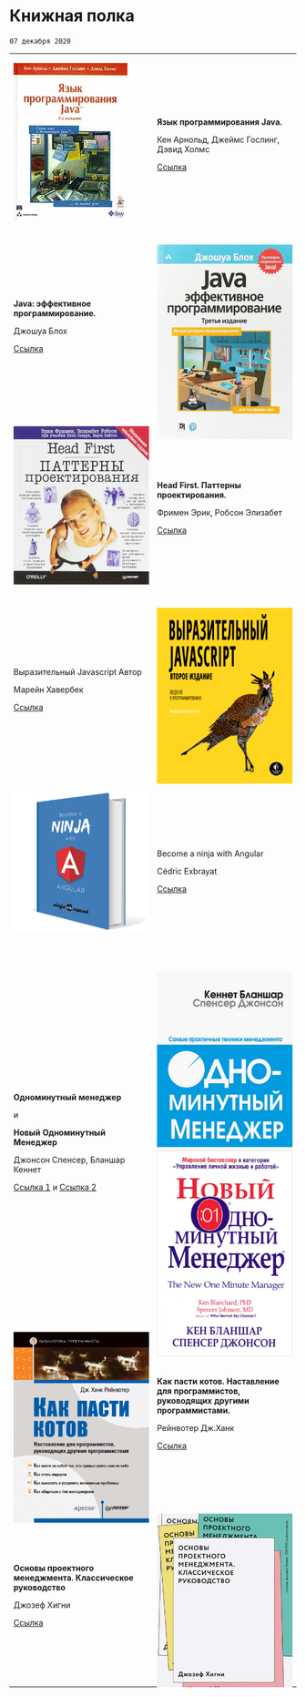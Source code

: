 <!--
{
  "draft": false,
  "tags": ["Программирование"]
}
-->

# Книжная полка

```blogEnginePageDate
07 декабря 2020
```

<table>

<tr>
<td style="width: 50%">
<div style="height: 300px">

![img.png](img.png)

</div>
</td>
<td style="width: 50%">

**Язык программирования Java.**

Кен Арнольд, Джеймс Гослинг, Дэвид Холмс

[Ссылка](https://www.ozon.ru/context/detail/id/928761?__rr=1)

</td>
</tr>

<tr>
<td>

**Java: эффективное программирование.**

Джошуа Блох

[Ссылка](https://www.ozon.ru/context/detail/id/148627191)

</td>
<td>
<div style="height:300px">

![img_1.png](img_1.png)

</div>
</td>
</tr>

<tr>
<td>
<div style="height: 300px">

![img_2.png](img_2.png)

</div>
</td>
<td>

**Head First. Паттерны проектирования.**

Фримен Эрик, Робсон Элизабет

[Ссылка](https://www.ozon.ru/context/detail/id/144233005)

</td>
</tr>

<tr>
<td>

Выразительный Javascript Автор

Марейн Хавербек

[Ссылка](https://habr.com/ru/post/253101)

</td>
<td>
<div style="height:300px">

![img_3.png](img_3.png)

</div>
</td>
</tr>

<tr>
<td>
<div style="height: 300px">

![img_4.png](img_4.png)

</div>
</td>
<td>

Become a ninja with Angular

Cédric Exbrayat

[Ссылка](https://books.ninja-squad.com/angular)

</td>
</tr>

<tr>
<td>

**Одноминутный менеджер**

и

**Новый Одноминутный Менеджер**

Джонсон Спенсер, Бланшар Кеннет

[Ссылка 1](https://www.litres.ru/ken-blanshar/odnominutnyy-menedzher) 
и 
[Ссылка 2](https://www.ozon.ru/context/detail/id/34423694)

</td>
<td>
<div style="height:300px">

![img_5.png](img_5.png)

</div>
<div style="height:300px">

![img_6.png](img_6.png)

</div>
</td>
</tr>

<tr>
<td>
<div style="height: 300px">

![img_7.png](img_7.png)

</div>
</td>
<td>

**Как пасти котов. Наставление для программистов, руководящих другими программистами.**

Рейнвотер Дж.Ханк

[Ссылка](https://www.ozon.ru/context/detail/id/34748015)

</td>
</tr>

<tr>
<td>

**Основы проектного менеджмента. Классическое руководство**

Джозеф Хигни

[Ссылка](https://www.litres.ru/dzhozef-higni/osnovy-proektnogo-menedzhmenta-klassicheskoe-rukovodstvo)

</td>
<td>
<div style="height:300px">

![img_8.png](img_8.png)

</div>
</td>
</tr>

</table>